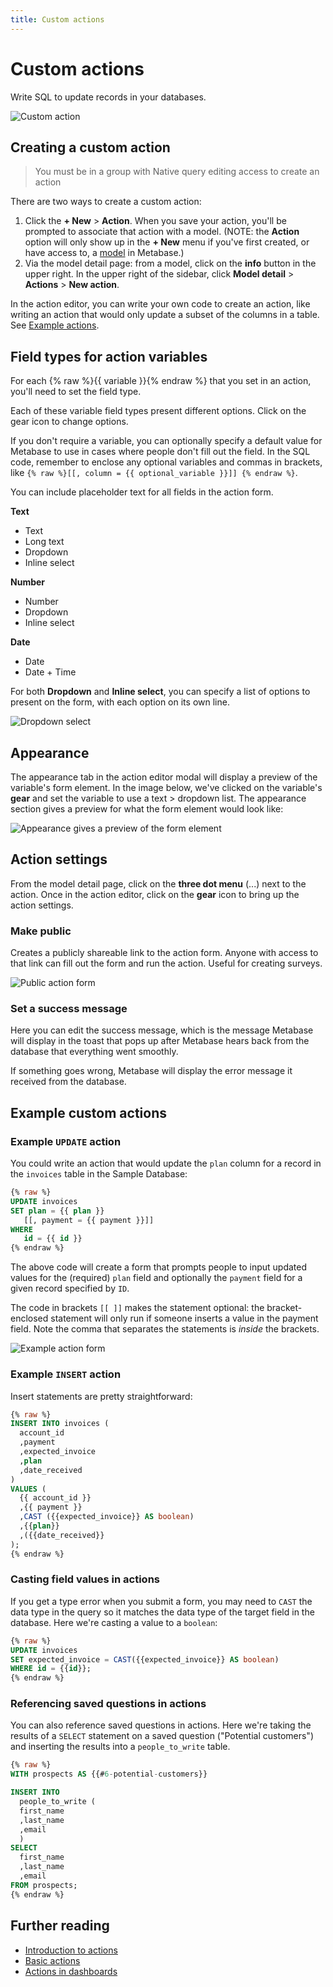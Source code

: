 ```yaml
---
title: Custom actions
---
```


# Custom actions

Write SQL to update records in your databases.

![Custom action](../images/custom-action.png)

## Creating a custom action

> You must be in a group with Native query editing access to create an action

There are two ways to create a custom action:

1. Click the **+ New** > **Action**. When you save your action, you'll be prompted to associate that action with a model. (NOTE: the **Action** option will only show up in the **+ New** menu if you've first created, or have access to, a [model](../../data-modeling/models.md) in Metabase.)
2. Via the model detail page: from a model, click on the **info** button in the upper right. In the upper right of the sidebar, click **Model detail** > **Actions** > **New action**.

In the action editor, you can write your own code to create an action, like writing an action that would only update a subset of the columns in a table. See [Example actions](#example-custom-actions).

## Field types for action variables

For each {% raw %}{{ variable }}{% endraw %} that you set in an action, you'll need to set the field type.

Each of these variable field types present different options. Click on the gear icon to change options.

If you don't require a variable, you can optionally specify a default value for Metabase to use in cases where people don't fill out the field. In the SQL code, remember to enclose any optional variables and commas in brackets, like `{% raw %}[[, column = {{ optional_variable }}]] {% endraw %}`.

You can include placeholder text for all fields in the action form.

**Text**

- Text
- Long text
- Dropdown
- Inline select

**Number**

- Number
- Dropdown
- Inline select

**Date**

- Date
- Date + Time

For both **Dropdown** and **Inline select**, you can specify a list of options to present on the form, with each option on its own line.

![Dropdown select](../images/dropdown.png)

## Appearance

The appearance tab in the action editor modal will display a preview of the variable's form element. In the image below, we've clicked on the variable's **gear** and set the variable to use a text > dropdown list. The appearance section gives a preview for what the form element would look like:

![Appearance gives a preview of the form element](../images/appearance.png)

## Action settings

From the model detail page, click on the **three dot menu** (...) next to the action. Once in the action editor, click on the **gear** icon to bring up the action settings.

### Make public

Creates a publicly shareable link to the action form. Anyone with access to that link can fill out the form and run the action. Useful for creating surveys.

![Public action form](../images/public-form.png)

### Set a success message

Here you can edit the success message, which is the message Metabase will display in the toast that pops up after Metabase hears back from the database that everything went smoothly.

If something goes wrong, Metabase will display the error message it received from the database.

## Example custom actions

### Example `UPDATE` action

You could write an action that would update the `plan` column for a record in the `invoices` table in the Sample Database:

```sql
{% raw %}
UPDATE invoices
SET plan = {{ plan }}
   [[, payment = {{ payment }}]]
WHERE
   id = {{ id }}
{% endraw %}
```

The above code will create a form that prompts people to input updated values for the (required) `plan` field and optionally the `payment` field for a given record specified by `ID`.

The code in brackets `[[ ]]` makes the statement optional: the bracket-enclosed statement will only run if someone inserts a value in the payment field. Note the comma that separates the statements is _inside_ the brackets.

![Example action form](../images/form.png)

### Example `INSERT` action

Insert statements are pretty straightforward:

```sql
{% raw %}
INSERT INTO invoices (
  account_id
  ,payment
  ,expected_invoice
  ,plan
  ,date_received
)
VALUES (
  {{ account_id }}
  ,{{ payment }}
  ,CAST ({{expected_invoice}} AS boolean)
  ,{{plan}}
  ,({{date_received}}
);
{% endraw %}
```

### Casting field values in actions

If you get a type error when you submit a form, you may need to `CAST` the data type in the query so it matches the data type of the target field in the database. Here we're casting a value to a `boolean`:

```sql
{% raw %}
UPDATE invoices
SET expected_invoice = CAST({{expected_invoice}} AS boolean)
WHERE id = {{id}};
{% endraw %}
```

### Referencing saved questions in actions

You can also reference saved questions in actions. Here we're taking the results of a `SELECT` statement on a saved question ("Potential customers") and inserting the results into a `people_to_write` table.

```sql
{% raw %}
WITH prospects AS {{#6-potential-customers}}

INSERT INTO
  people_to_write (
  first_name
  ,last_name
  ,email
  )
SELECT
  first_name
  ,last_name
  ,email
FROM prospects;
{% endraw %}
```

## Further reading

- [Introduction to actions](./introduction.md)
- [Basic actions](./basic.md)
- [Actions in dashboards](../../dashboards/actions.md)
